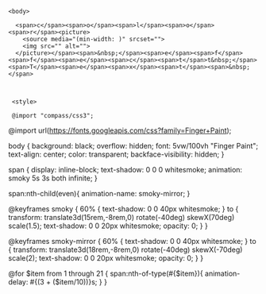 <html>
  <head>
    <title>  t e x t o </title>
    <link rel="stylesheet" type="text/css" href="css/estilo.css">
    <!--[if IE]>
    <link rel="stylesheet" type="text/css" href="css/estiloie.css">
    <![endif]-->

  </head>
  

  



  
    <body>
        
      <span>c</span><span>o</span><span>l</span><span>o</span><span>r</span><picture> 
        <source media="(min-width: )" srcset="">
        <img src="" alt="">
      </picture></span><span>&nbsp;</span><span>e</span><span>f</span><span>f</span><span>e</span><span>c</span><span>t</span>t&nbsp;</span><span>T</span><span>e</span><span>x</span><span>t</span><span>&nbsp;</span>
        
  
    
     <style>

     @import "compass/css3";

@import url(https://fonts.googleapis.com/css?family=Finger+Paint);

body {
  background: black;
  overflow: hidden;
  font: 5vw/100vh "Finger Paint";
  text-align: center;
  color: transparent;
  backface-visibility: hidden;
}

span {
  display: inline-block;
  text-shadow: 0 0 0 whitesmoke;
  animation: smoky 5s 3s both infinite;
}

span:nth-child(even){
  animation-name: smoky-mirror;
}

@keyframes smoky {
  60% {
    text-shadow: 0 0 40px whitesmoke;
  }
  to {
    transform:
      translate3d(15rem,-8rem,0)
      rotate(-40deg)
      skewX(70deg)
      scale(1.5);
    text-shadow: 0 0 20px whitesmoke;
    opacity: 0;
  }
}

@keyframes smoky-mirror {
  60% {
    text-shadow: 0 0 40px whitesmoke; }
  to {
    transform:
      translate3d(18rem,-8rem,0)
      rotate(-40deg) 
      skewX(-70deg)
      scale(2);
     text-shadow: 0 0 20px whitesmoke;
    opacity: 0;
  }
}

@for $item from 1 through 21 {
  span:nth-of-type(#{$item}){ 
    animation-delay: #{(3 + ($item/10))}s; 
  }
} 

  

